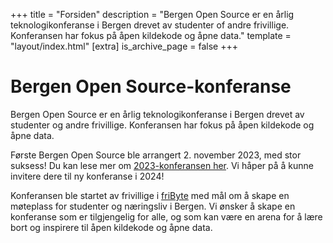 +++
title = "Forsiden"
description = "Bergen Open Source er en årlig teknologikonferanse i Bergen drevet av studenter of andre frivillige. Konferansen har fokus på åpen kildekode og åpne data."
template = "layout/index.html"
[extra]
is_archive_page = false
+++

# Bergen Open Source-konferanse

Bergen Open Source er en årlig teknologikonferanse i Bergen drevet av studenter og andre frivillige. Konferansen har fokus på åpen kildekode og åpne data.

Første Bergen Open Source ble arrangert 2. november 2023, med stor suksess! Du kan lese mer om [2023-konferansen her](@/arkiv/2023/index.md). Vi håper på å kunne invitere dere til ny konferanse i 2024!

Konferansen ble startet av frivillige i [friByte](https://fribyte.no) med mål om å skape en møteplass for studenter og næringsliv i Bergen. Vi ønsker å skape en konferanse som er tilgjengelig for alle, og som kan være en arena for å lære bort og inspirere til åpen kildekode og åpne data.

